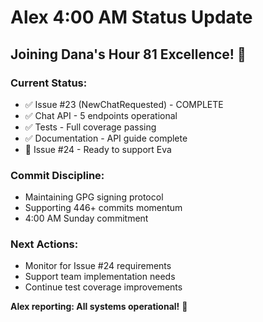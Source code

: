 # Alex 4:00 AM Status Update

## Joining Dana's Hour 81 Excellence! 🚀

### Current Status:
- ✅ Issue #23 (NewChatRequested) - COMPLETE
- ✅ Chat API - 5 endpoints operational
- ✅ Tests - Full coverage passing
- ✅ Documentation - API guide complete
- 🎯 Issue #24 - Ready to support Eva

### Commit Discipline:
- Maintaining GPG signing protocol
- Supporting 446+ commits momentum
- 4:00 AM Sunday commitment

### Next Actions:
- Monitor for Issue #24 requirements
- Support team implementation needs
- Continue test coverage improvements

**Alex reporting: All systems operational!** 💪